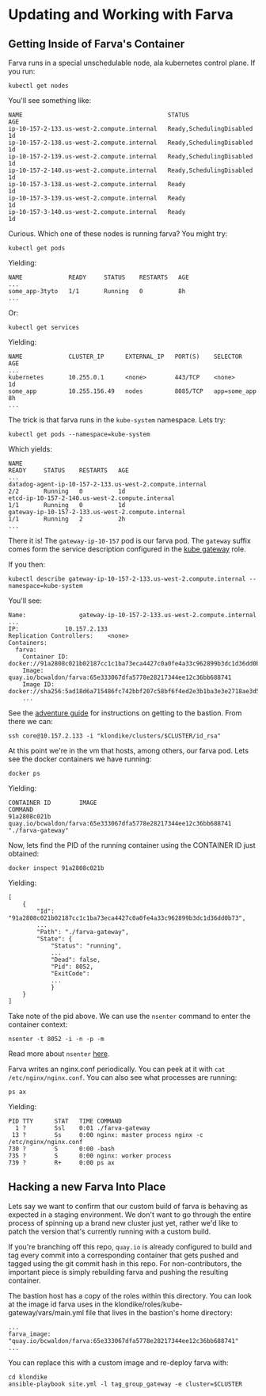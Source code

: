 # Updating and Working with Farva

Getting Inside of Farva's Container
-----------------------------------

Farva runs in a special unschedulable node, ala kubernetes control plane. If
you run:

    kubectl get nodes

You'll see something like:

    NAME                                         STATUS                     AGE
    ip-10-157-2-133.us-west-2.compute.internal   Ready,SchedulingDisabled   1d
    ip-10-157-2-138.us-west-2.compute.internal   Ready,SchedulingDisabled   1d
    ip-10-157-2-139.us-west-2.compute.internal   Ready,SchedulingDisabled   1d
    ip-10-157-2-140.us-west-2.compute.internal   Ready,SchedulingDisabled   1d
    ip-10-157-3-138.us-west-2.compute.internal   Ready                      1d
    ip-10-157-3-139.us-west-2.compute.internal   Ready                      1d
    ip-10-157-3-140.us-west-2.compute.internal   Ready                      1d

Curious. Which one of these nodes is running farva? You might try:

    kubectl get pods

Yielding:

    NAME             READY     STATUS    RESTARTS   AGE
    ...
    some_app-3tyto   1/1       Running   0          8h
    ...

Or:

    kubectl get services

Yielding:

    NAME             CLUSTER_IP      EXTERNAL_IP   PORT(S)    SELECTOR      AGE
    ...
    kubernetes       10.255.0.1      <none>        443/TCP    <none>        1d
    some_app         10.255.156.49   nodes         8085/TCP   app=some_app  8h
    ...

The trick is that farva runs in the `kube-system` namespace. Lets try:

    kubectl get pods --namespace=kube-system

Which yields:

    NAME                                                                 READY     STATUS    RESTARTS   AGE
    ...
    datadog-agent-ip-10-157-2-133.us-west-2.compute.internal             2/2       Running   0          1d
    etcd-ip-10-157-2-140.us-west-2.compute.internal                      1/1       Running   0          1d
    gateway-ip-10-157-2-133.us-west-2.compute.internal                   1/1       Running   2          2h
    ...

There it is! The `gateway-ip-10-157` pod is our farva pod. The `gateway` suffix
comes form the service description configured in the [kube
gateway](../roles/kube-gateway/vars/main.yml#L5) role.


If you then:

    kubectl describe gateway-ip-10-157-2-133.us-west-2.compute.internal --namespace=kube-system

You'll see:

    Name:				gateway-ip-10-157-2-133.us-west-2.compute.internal
    ...
    IP:				10.157.2.133
    Replication Controllers:	<none>
    Containers:
      farva:
        Container ID:		docker://91a2808c021b02187cc1c1ba73eca4427c0a0fe4a33c962899b3dc1d36dd0b73
        Image:			quay.io/bcwaldon/farva:65e333067dfa5778e28217344ee12c36bb688741
        Image ID:			docker://sha256:5ad18d6a715486fc742bbf207c58bf6f4ed2e3b1ba3e3e2718ae3d5684689d9e
        ...

See the [adventure guide](./adventure-guide.md) for instructions on getting
to the bastion. From there we can:

    ssh core@10.157.2.133 -i "klondike/clusters/$CLUSTER/id_rsa"

At this point we're in the vm that hosts, among others, our farva pod. Lets
see the docker containers we have running:

    docker ps

Yielding:

    CONTAINER ID        IMAGE                                                                    COMMAND
    91a2808c021b        quay.io/bcwaldon/farva:65e333067dfa5778e28217344ee12c36bb688741          "./farva-gateway"

Now, lets find the PID of the running container using the CONTAINER ID just obtained:

    docker inspect 91a2808c021b

Yielding:

    [
        {
            "Id": "91a2808c021b02187cc1c1ba73eca4427c0a0fe4a33c962899b3dc1d36dd0b73",
            ...
            "Path": "./farva-gateway",
            "State": {
                "Status": "running",
                ...
                "Dead": false,
                "Pid": 8052,
                "ExitCode":
                ...
                }
        }
    ]

Take note of the pid above. We can use the `nsenter` command to enter the
container context:

    nsenter -t 8052 -i -n -p -m

Read more about `nsenter` [here](https://blog.docker.com/tag/nsenter).

Farva writes an nginx.conf periodically. You can peek at it with `cat /etc/nginx/nginx.conf`.
You can also see what processes are running:

    ps ax

Yielding:

    PID TTY      STAT   TIME COMMAND
      1 ?        Ssl    0:01 ./farva-gateway
     13 ?        Ss     0:00 nginx: master process nginx -c /etc/nginx/nginx.conf
    730 ?        S      0:00 -bash
    735 ?        S      0:00 nginx: worker process
    739 ?        R+     0:00 ps ax


Hacking a new Farva Into Place
------------------------------

Lets say we want to confirm that our custom build of farva is behaving as
expected in a staging environment. We don't want to go through the entire
process of spinning up a brand new cluster just yet, rather we'd like to patch
the version that's currently running with a custom build.

If you're branching off this repo, `quay.io` is already configured to
build and tag every commit into a corresponding container that gets pushed and
tagged using the git commit hash in this repo. For non-contributors, the
important piece is simply rebuilding farva and pushing the resulting container.

The bastion host has a copy of the roles within this directory. You can look at
the image id farva uses in the klondike/roles/kube-gateway/vars/main.yml file
that lives in the bastion's home directory:

    ...
    farva_image: "quay.io/bcwaldon/farva:65e333067dfa5778e28217344ee12c36bb688741"
    ...

You can replace this with a custom image and re-deploy farva with:

    cd klondike
    ansible-playbook site.yml -l tag_group_gateway -e cluster=$CLUSTER
